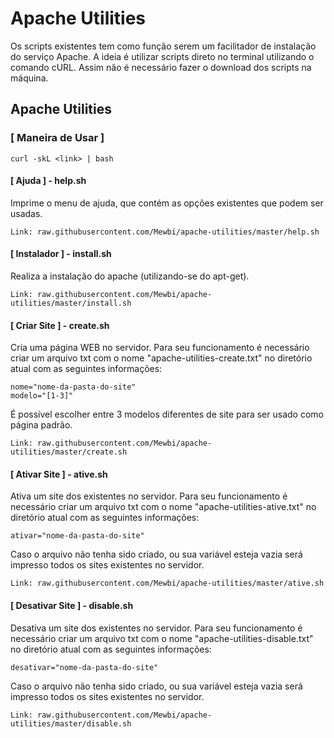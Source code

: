 # Apache Utilities
Os scripts existentes tem como função serem um facilitador de instalação do serviço Apache.
A ideia é utilizar scripts direto no terminal utilizando o comando cURL. Assim não é necessário fazer o download dos scripts na máquina.


## Apache Utilities


### [ Maneira de Usar ]  
```
curl -skL <link> | bash
```


#### [ Ajuda ] - help.sh 
Imprime o menu de ajuda, que contém as opções existentes que podem ser usadas.
```
Link: raw.githubusercontent.com/Mewbi/apache-utilities/master/help.sh
```


#### [ Instalador ] - install.sh 
Realiza a instalação do apache (utilizando-se do apt-get).
```
Link: raw.githubusercontent.com/Mewbi/apache-utilities/master/install.sh
```


#### [ Criar Site ] - create.sh
Cria uma página WEB no servidor.
Para seu funcionamento é necessário criar um arquivo txt com o nome "apache-utilities-create.txt" no diretório atual com as seguintes informações:
```
nome="nome-da-pasta-do-site"
modelo="[1-3]"
```
É possível escolher entre 3 modelos diferentes de site para ser usado como página padrão.
```
Link: raw.githubusercontent.com/Mewbi/apache-utilities/master/create.sh
```


#### [ Ativar Site ] - ative.sh
Ativa um site dos existentes no servidor.
Para seu funcionamento é necessário criar um arquivo txt com o nome "apache-utilities-ative.txt" no diretório atual com as seguintes informações:
```
ativar="nome-da-pasta-do-site"
```
Caso o arquivo não tenha sido criado, ou sua variável esteja vazia será impresso todos os sites existentes no servidor.
```
Link: raw.githubusercontent.com/Mewbi/apache-utilities/master/ative.sh
```


#### [ Desativar Site ] - disable.sh
Desativa um site dos existentes no servidor.
Para seu funcionamento é necessário criar um arquivo txt com o nome "apache-utilities-disable.txt" no diretório atual com as seguintes informações:
```
desativar="nome-da-pasta-do-site"
```
Caso o arquivo não tenha sido criado, ou sua variável esteja vazia será impresso todos os sites existentes no servidor.
```
Link: raw.githubusercontent.com/Mewbi/apache-utilities/master/disable.sh
```
